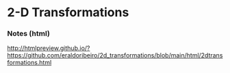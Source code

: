 # 2-D Transformations


### Notes (html)
http://htmlpreview.github.io/?https://github.com/eraldoribeiro/2d_transformations/blob/main/html/2dtransformations.html

